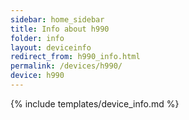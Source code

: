 ```yaml
---
sidebar: home_sidebar
title: Info about h990
folder: info
layout: deviceinfo
redirect_from: h990_info.html
permalink: /devices/h990/
device: h990
---
```

{% include templates/device_info.md %}
